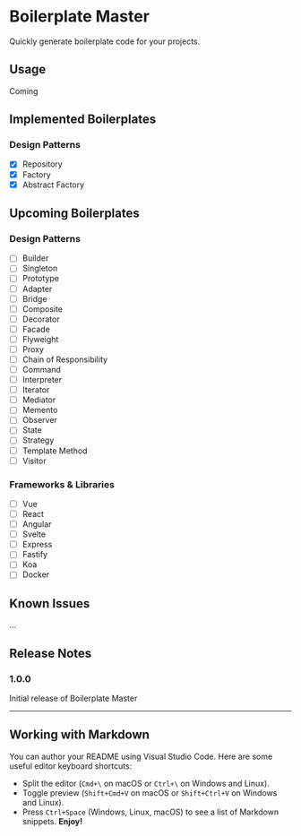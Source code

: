 # Boilerplate Master

Quickly generate boilerplate code for your projects.

## Usage

Coming

## Implemented Boilerplates

### Design Patterns

- [x] Repository
- [x] Factory
- [x] Abstract Factory

## Upcoming Boilerplates

### Design Patterns

- [ ] Builder
- [ ] Singleton
- [ ] Prototype
- [ ] Adapter
- [ ] Bridge
- [ ] Composite
- [ ] Decorator
- [ ] Facade
- [ ] Flyweight
- [ ] Proxy
- [ ] Chain of Responsibility
- [ ] Command
- [ ] Interpreter
- [ ] Iterator
- [ ] Mediator
- [ ] Memento
- [ ] Observer
- [ ] State
- [ ] Strategy
- [ ] Template Method
- [ ] Visitor

### Frameworks & Libraries

- [ ] Vue
- [ ] React
- [ ] Angular
- [ ] Svelte
- [ ] Express
- [ ] Fastify
- [ ] Koa
- [ ] Docker

## Known Issues

...

## Release Notes

### 1.0.0

Initial release of Boilerplate Master

---

## Working with Markdown

You can author your README using Visual Studio Code. Here are some useful editor keyboard shortcuts:

- Split the editor (`Cmd+\` on macOS or `Ctrl+\` on Windows and Linux).
- Toggle preview (`Shift+Cmd+V` on macOS or `Shift+Ctrl+V` on Windows and Linux).
- Press `Ctrl+Space` (Windows, Linux, macOS) to see a list of Markdown snippets.
  **Enjoy!**
